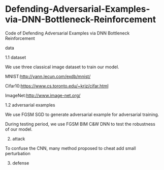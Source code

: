 # Defending-Adversarial-Examples-via-DNN-Bottleneck-Reinforcement
Code of Defending Adversarial Examples via DNN Bottleneck Reinforcement

data

1.1 dataset

We use three classical image dataset to train our model.

MNIST:http://yann.lecun.com/exdb/mnist/

Cifar10:https://www.cs.toronto.edu/~kriz/cifar.html

ImageNet:http://www.image-net.org/

1.2 adversarial examples

We use FGSM SGD to generate adversarial example for adversarial training.

During testing period, we use FGSM BIM C&W DNN to test the robustness of our model.

2. attack

To confuse the CNN, many method proposed to cheat add small perturbation 

3. defense

